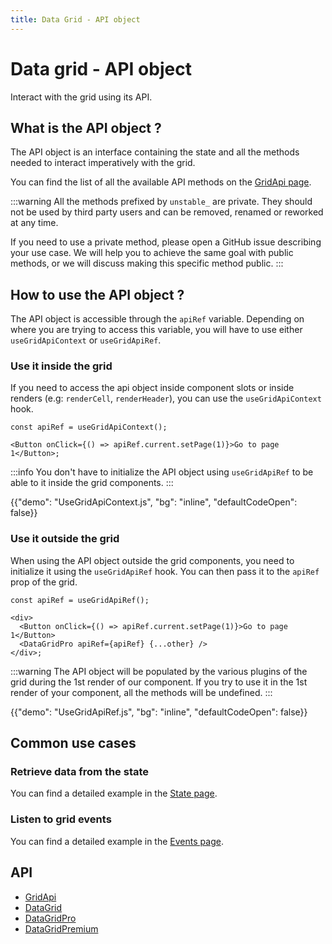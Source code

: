```yaml
---
title: Data Grid - API object
---
```


# Data grid - API object

<p class="description">Interact with the grid using its API.</p>

## What is the API object ?

The API object is an interface containing the state and all the methods needed to interact imperatively with the grid.

You can find the list of all the available API methods on the [GridApi page](/x/api/data-grid/grid-api/).

:::warning
All the methods prefixed by `unstable_` are private.
They should not be used by third party users and can be removed, renamed or reworked at any time.

If you need to use a private method, please open a GitHub issue describing your use case.
We will help you to achieve the same goal with public methods, or we will discuss making this specific method public.
:::

## How to use the API object ?

The API object is accessible through the `apiRef` variable.
Depending on where you are trying to access this variable, you will have to use either `useGridApiContext` or `useGridApiRef`.

### Use it inside the grid

If you need to access the api object inside component slots or inside renders (e.g: `renderCell`, `renderHeader`),
you can use the `useGridApiContext` hook.

```tsx
const apiRef = useGridApiContext();

<Button onClick={() => apiRef.current.setPage(1)}>Go to page 1</Button>;
```

:::info
You don't have to initialize the API object using `useGridApiRef` to be able to it inside the grid components.
:::

{{"demo": "UseGridApiContext.js", "bg": "inline", "defaultCodeOpen": false}}

### Use it outside the grid [<span class="plan-pro"></span>](https://mui.com/store/items/mui-x-pro/)

When using the API object outside the grid components, you need to initialize it using the `useGridApiRef` hook.
You can then pass it to the `apiRef` prop of the grid.

```tsx
const apiRef = useGridApiRef();

<div>
  <Button onClick={() => apiRef.current.setPage(1)}>Go to page 1</Button>
  <DataGridPro apiRef={apiRef} {...other} />
</div>;
```

:::warning
The API object will be populated by the various plugins of the grid during the 1st render of our component.
If you try to use it in the 1st render of your component, all the methods will be undefined.
:::

{{"demo": "UseGridApiRef.js", "bg": "inline", "defaultCodeOpen": false}}

## Common use cases

### Retrieve data from the state

You can find a detailed example in the [State page](/x/react-data-grid/state/#access-the-state).

### Listen to grid events

You can find a detailed example in the [Events page](/x/react-data-grid/events/#subscribing-to-events).

## API

- [GridApi](/x/api/data-grid/grid-api/)
- [DataGrid](/x/api/data-grid/data-grid/)
- [DataGridPro](/x/api/data-grid/data-grid-pro/)
- [DataGridPremium](/x/api/data-grid/data-grid-premium/)
